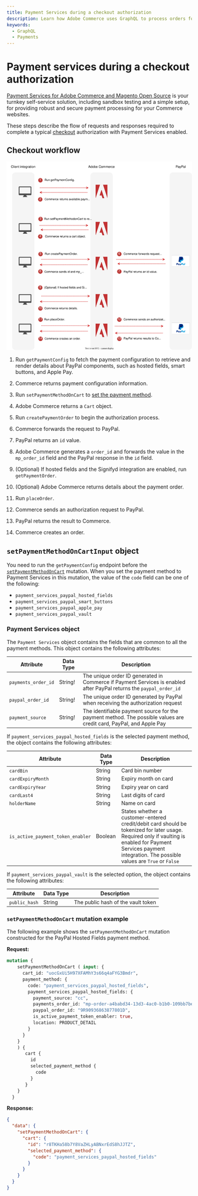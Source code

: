 ```yaml
---
title: Payment Services during a checkout authorization
description: Learn how Adobe Commerce uses GraphQL to process orders for the Payment Services payment method during a typical checkout authorization.
keywords:
  - GraphQL
  - Payments
---
```


# Payment services during a checkout authorization

[Payment Services for Adobe Commerce and Magento Open Source](https://experienceleague.adobe.com/docs/commerce-merchant-services/payment-services/guide-overview.html) is your turnkey self-service solution, including sandbox testing and a simple setup, for providing robust and secure payment processing for your Commerce websites.

These steps describe the flow of requests and responses required to complete a typical [checkout](../tutorials/checkout/index.md) authorization with Payment Services enabled.

## Checkout workflow

![Payment Services sequence diagram](../../_images/graphql/payment-services.svg)

1. Run `getPaymentConfig` to fetch the payment configuration to retrieve and render details about PayPal components, such as hosted fields, smart buttons, and Apple Pay.

1. Commerce returns payment configuration information.

1. Run `setPaymentMethodOnCart` to [set the payment method](../tutorials/checkout/set-payment-method.md).

1. Adobe Commerce returns a `Cart` object.

1. Run `createPaymentOrder` to begin the authorization process.

1. Commerce forwards the request to PayPal.

1. PayPal returns an `id` value.

1. Adobe Commerce generates a `order_id` and forwards the value in the `mp_order_id` field and the PayPal response in the `id` field.

1. (Optional) If hosted fields and the Signifyd integration are enabled, run `getPaymentOrder`.

1.  (Optional) Adobe Commerce returns details about the payment order.

1.  Run `placeOrder`.

1.  Commerce sends an authorization request to PayPal.

1.  PayPal returns the result to Commerce.

1.  Commerce creates an order.

## `setPaymentMethodOnCartInput` object

You need to run the `getPaymentConfig` endpoint before the [`setPaymentMethodOnCart`](../schema/cart/mutations/set-payment-method.md) mutation. When you set the payment method to Payment Services in this mutation, the value of the `code` field can be one of the following:

* `payment_services_paypal_hosted_fields`
* `payment_services_paypal_smart_buttons`
* `payment_services_paypal_apple_pay`
* `payment_services_paypal_vault`

### Payment Services object

The `Payment Services` object contains the fields that are common to all the payment methods. This object contains the following attributes:

Attribute |  Data Type | Description
--- | --- | ---
`payments_order_id` | String! | The unique order ID generated in Commerce if Payment Services is enabled after PayPal returns the `paypal_order_id`
`paypal_order_id` | String! | The unique order ID generated by PayPal when receiving the authorization request
`payment_source` | String! | The identifiable payment source for the payment method. The possible values are credit card, PayPal, and Apple Pay

If `payment_services_paypal_hosted_fields` is the selected payment method, the object contains the following attributes:

Attribute |  Data Type | Description
--- | --- | ---
`cardBin` | String | Card bin number
`cardExpiryMonth` |String | Expiry month on card
`cardExpiryYear` | String | Expiry year on card
`cardLast4` | String | Last digits of card
`holderName` | String | Name on card
`is_active_payment_token_enabler` | Boolean | States whether a customer-entered credit/debit card should be tokenized for later usage. Required only if vaulting is enabled for Payment Services payment integration. The possible values are `True` or `False`

If `payment_services_paypal_vault` is the selected option, the object contains the following attributes:

Attribute |  Data Type | Description
--- | --- | ---
`public_hash` | String |The public hash of the vault token

### `setPaymentMethodOnCart` mutation example

The following example shows the `setPaymentMethodOnCart` mutation constructed for the PayPal Hosted Fields payment method.

**Request:**

```graphql
mutation {
    setPaymentMethodOnCart ( input: {
      cart_id: "uocGxUi5H97XFAMhY3s66q4aFYG3Bmdr",
      payment_method: {
        code: "payment_services_paypal_hosted_fields",
        payment_services_paypal_hosted_fields: {
          payment_source: "cc",
          payments_order_id: "mp-order-a4babd34-13d3-4ac0-b1b0-109bb7be1574",
          paypal_order_id: "9R90936863877801D",
          is_active_payment_token_enabler: true,
          location: PRODUCT_DETAIL
        }
      }
    }
    ) {
       cart {
         id
         selected_payment_method {
           code
         }
       }
    }
  } 
```

**Response:**

```json
{
  "data": {
    "setPaymentMethodOnCart": {
      "cart": {
        "id": "r8TKHa58b7Y8VaZHLyABNxrEdS8hJJTZ",
        "selected_payment_method": {
          "code": "payment_services_paypal_hosted_fields"
        }
      }
    }
  }
}
```
